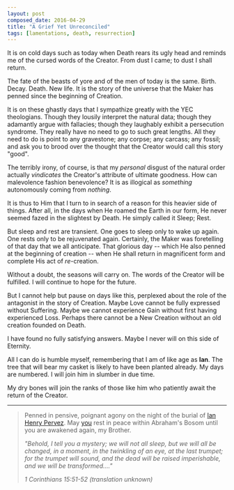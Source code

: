 ```yaml
---
layout: post
composed_date: 2016-04-29
title: "A Grief Yet Unreconciled"
tags: [lamentations, death, resurrection]
---
```


It is on cold days such as today when Death rears its ugly head and reminds me of the cursed words of the Creator. From dust I came; to dust I shall return.<!--excerpt-->

The fate of the beasts of yore and of the men of today is the same. Birth. Decay. Death. New life. It is the story of the universe that the Maker has penned since the beginning of Creation.

It is on these ghastly days that I sympathize greatly with the YEC theologians. Though they lousily interpret the natural data; though they adamantly argue with fallacies; though they laughably exhibit a persecution syndrome. They really have no need to go to such great lengths. All they need to do is point to any gravestone; any corpse; any carcass; any fossil; and ask you to brood over the thought that the Creator would call this story "good".

The terribly irony, of course, is that my _personal_ disgust of the natural order actually _vindicates_ the Creator's attribute of ultimate goodness. How can malevolence fashion benevolence? It is as illogical as _something_ autonomously coming from _nothing_.

It is thus to Him that I turn to in search of a reason for this heavier side of things. After all, in the days when He roamed the Earth in our form, He never seemed fazed in the slightest by Death. He simply called it Sleep; Rest.

But sleep and rest are transient. One goes to sleep only to wake up again. One rests only to be rejuvenated again. Certainly, the Maker was foretelling of that day that we all anticipate. That glorious day -- which He also penned at the beginning of creation -- when He shall return in magnificent form and complete His act of *re*-creation.

Without a doubt, the seasons will carry on. The words of the Creator will be fulfilled. I will continue to hope for the future.

But I cannot help but pause on days like this, perplexed about the role of the antagonist in the story of Creation. Maybe Love cannot be fully expressed without Suffering. Maybe we cannot experience Gain without first having experienced Loss. Perhaps there cannot be a New Creation without an old creation founded on Death.

I have found no fully satisfying answers. Maybe I never will on this side of Eternity.

All I can do is humble myself, remembering that I am of like age as **Ian**. The tree that will bear my casket is likely to have been planted already. My days are numbered. I will join him in slumber in due time.

My dry bones will join the ranks of those like him who patiently await the return of the Creator.

--------------------------

> Penned in pensive, poignant agony on the night of the burial of [Ian Henry Pervez](https://www.macleans.ca/society/ian-henrey-pervez-1992-2016/). May [you](https://www.youtube.com/watch?v=CXSLqCQUzdA) rest in peace within Abraham's Bosom until you are awakened again, my Brother.
>
> *"Behold, I tell you a mystery; we will not all sleep, but we will all be changed, in a moment, in the twinkling of an eye, at the last trumpet; for the trumpet will sound, and the dead will be raised imperishable, and we will be transformed...."*
>
> <cite>1 Corinthians 15:51-52 (translation unknown)</cite>
